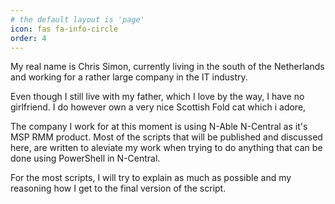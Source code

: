 ```yaml
---
# the default layout is 'page'
icon: fas fa-info-circle
order: 4
---
```


My real name is Chris Simon, currently living in the south of the Netherlands and working for a rather large company in the IT industry.

Even though I still live with my father, which I love by the way, I have no girlfriend.
I do however own a very nice Scottish Fold cat which i adore,

The company I work for at this moment is using N-Able N-Central as it's MSP RMM product.
Most of the scripts that will be published and discussed here, are written to aleviate my work when trying to do anything that can be done using PowerShell in N-Central.

For the most scripts, I will try to explain as much as possible and my reasoning how I get to the final version of the script.